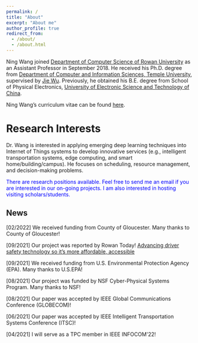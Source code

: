 ```yaml
---
permalink: /
title: "About"
excerpt: "About me"
author_profile: true
redirect_from: 
  - /about/
  - /about.html
---
```


Ning Wang joined [Department of Computer Science of Rowan University](https://csm.rowan.edu/departments/cs/) as an Assistant Professor in September 2018. He received his Ph.D. degree from [Department of Computer and Information Sciences, Temple University](https://cis.temple.edu/), supervised by [Jie Wu](https://cis.temple.edu/~wu/). Previously, he obtained his B.E. degree from School of Physical Electronics, [University of Electronic Science and Technology of China](https://en.uestc.edu.cn/).

Ning Wang’s curriculum vitae can be found [here](CV_Ning_Wang.pdf).


Research Interests
======
Dr. Wang is interested in applying emerging deep learning techniques into Internet of Things systems to develop innovative services (e.g., intelligent transportation systems, edge computing, and smart home/building/campus). He focuses on scheduling, resource management, and decision-making problems. 


 <span style="color:blue"> There are research positions available. Feel free to send me an email if you are interested in our on-going projects. I am also interested in hosting visiting scholars/students. </span>

News
------
[02/2022] We received funding from County of Gloucester. Many thanks to County of Gloucester!

[09/2021] Our project was reported by Rowan Today! [Advancing driver safety technology so it’s more affordable, accessible](https://today.rowan.edu/news/2021/09/improving-ai-driver-assistance-tools.html)

[09/2021] We received funding from U.S. Environmental Protection Agency (EPA). Many thanks to U.S.EPA!

[08/2021] Our project was funded by NSF Cyber-Physical Systems Program. Many thanks to NSF!

[08/2021] Our paper was accepted by IEEE Global Communications Conference (GLOBECOM)!

[06/2021] Our paper was accepted by IEEE Intelligent Transportation Systems Conference (ITSC)!

[04/2021] I will serve as a TPC member in IEEE INFOCOM'22!
